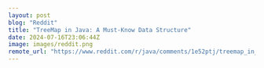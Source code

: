 ```yaml
---
layout: post
blog: "Reddit"
title: "TreeMap in Java: A Must-Know Data Structure"
date: 2024-07-16T23:06:44Z
image: images/reddit.png
remote_url: "https://www.reddit.com/r/java/comments/1e52ptj/treemap_in_java_a_mustknow_data_structure/"
---
```

